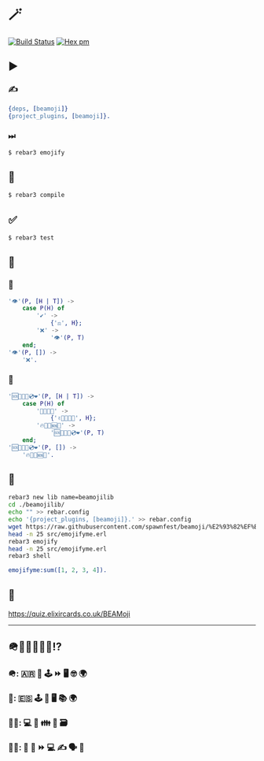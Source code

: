 # 🪄

[![Build Status](https://github.com/spawnfest/beamoji/actions/workflows/erlang.yml/badge.svg)](https://github.com/spawnfest/beamoji)
[![Hex pm](http://img.shields.io/hexpm/v/beamoji.svg?style=flat)](https://hex.pm/packages/beamoji)

## ▶️

### ✍️
```erlang
{deps, [beamoji]}
{project_plugins, [beamoji]}.
```

### ⏭

```bash
$ rebar3 emojify
```

## 👷

```bash
$ rebar3 compile
```

## ✅

```bash
$ rebar3 test

```

## 🤌

### 🎅

```erlang
'👁️'(P, [H | T]) ->
    case P(H) of
        '✔️' ->
            {'⚖️', H};
        '❌' ->
            '👁️'(P, T)
    end;
'👁️'(P, []) ->
    '❌'.
```

### 🔣

```erlang
'🆘👀🍎🌈💿️❤️'(P, [H | T]) ->
    case P(H) of
        '🦖🌈🦄👀' ->
            {'✌️🍎🦙🦄👀', H};
        '🔥🍎🦙🆘👀' ->
            '🆘👀🍎🌈💿️❤️'(P, T)
    end;
'🆘👀🍎🌈💿️❤️'(P, []) ->
    '🔥🍎🦙🆘👀'.
```
 

## 🧪


```bash
rebar3 new lib name=beamojilib
cd ./beamojilib/
echo "" >> rebar.config
echo '{project_plugins, [beamoji]}.' >> rebar.config
wget https://raw.githubusercontent.com/spawnfest/beamoji/%E2%93%82%EF%B8%8F/test/beamoji_roundtrip_SUITE_data/emojifyme.erl -O src/emojifyme.erl
head -n 25 src/emojifyme.erl
rebar3 emojify
head -n 25 src/emojifyme.erl
rebar3 shell
```

```erlang
emojifyme:sum([1, 2, 3, 4]).
```

## 🧩
https://quiz.elixircards.co.uk/BEAMoji

---

## 🪖🤔🏄‍♀️🧙‍♂️⁉️
### 🪖: 🇦🇷 🧒 🕹️ ⏩ 🖥️ 🤓 🌍
### 🤔: 🇪🇸 🕹️ 🎸 🖥️ 📚 🌍
### 🏄‍♀️: 💻 🌊 👪 🐰 🗃️
### 🧙‍♂️: 🧒 💾 ⏩ 💻 ✍️ 🗣️ 🏓
